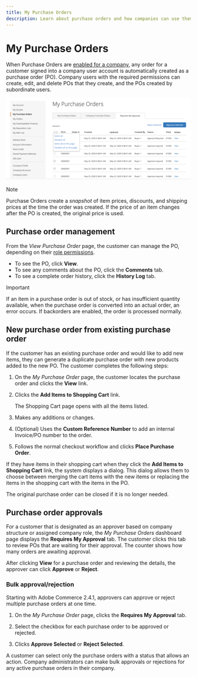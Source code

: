 ```yaml
---
title: My Purchase Orders
description: Learn about purchase orders and how companies can use them to manage their purchasing.
---
```

# My Purchase Orders

When Purchase Orders are [enabled for a company](purchase-order-flow.md), any order for a customer signed into a company user account is automatically created as a purchase order (PO). Company users with the required permissions can create, edit, and delete POs that they create, and the POs created by subordinate users.

![My Purchase Orders](./assets/account-dashboard-my-purchase-orders.png)<!-- zoom -->

>[!NOTE]
>
>Purchase Orders create a _snapshot_ of item prices, discounts, and shipping prices at the time the order was created. If the price of an item changes after the PO is created, the original price is used.

## Purchase order management

From the _View Purchase Order_ page, the customer can manage the PO, depending on their [role permissions](account-company-roles-permissions.md).

- To see the PO, click **View**.
- To see any comments about the PO, click the **Comments** tab.
- To see a complete order history, click the **History Log** tab.

>[!IMPORTANT]
>
>If an item in a purchase order is out of stock, or has insufficient quantity available, when the purchase order is converted into an actual order, an error occurs. If backorders are enabled, the order is processed normally.

## New purchase order from existing purchase order

If the customer has an existing purchase order and would like to add new items, they can generate a duplicate purchase order with new products added to the new PO. The customer completes the following steps:

1. On the _My Purchase Order_ page, the customer locates the purchase order and clicks the **View** link.

1. Clicks the **Add Items to Shopping Cart** link.

   The Shopping Cart page opens with all the items listed.

1. Makes any additions or changes.
   
1. (Optional) Uses the **Custom Reference Number** to add an internal Invoice/PO number to the order.

1. Follows the normal checkout workflow and clicks **Place Purchase Order**.

If they have items in their shopping cart when they click the **Add Items to Shopping Cart** link, the system displays a dialog. This dialog allows them to choose between merging the cart items with the new items or replacing the items in the shopping cart with the items in the PO.

The original purchase order can be closed if it is no longer needed.

## Purchase order approvals

For a customer that is designated as an approver based on company structure or assigned company role, the _My Purchase Orders_ dashboard page displays the **Requires My Approval** tab. The customer clicks this tab to review POs that are waiting for their approval. The counter shows how many orders are awaiting approval.

After clicking **View** for a purchase order and reviewing the details, the approver can click **Approve** or **Reject**.

### Bulk approval/rejection

Starting with Adobe Commerce 2.4.1, approvers can approve or reject multiple purchase orders at one time.

1. On the _My Purchase Order_ page, clicks the **Requires My Approval** tab.

1. Select the checkbox for each purchase order to be approved or rejected.

1. Clicks **Approve Selected** or **Reject Selected**.

A customer can select only the purchase orders with a status that allows an action. Company administrators can make bulk approvals or rejections for any active purchase orders in their company.
